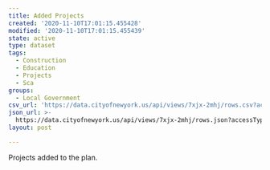 ```yaml
---
title: Added Projects
created: '2020-11-10T17:01:15.455428'
modified: '2020-11-10T17:01:15.455439'
state: active
type: dataset
tags:
  - Construction
  - Education
  - Projects
  - Sca
groups:
  - Local Government
csv_url: 'https://data.cityofnewyork.us/api/views/7xjx-2mhj/rows.csv?accessType=DOWNLOAD'
json_url: >-
  https://data.cityofnewyork.us/api/views/7xjx-2mhj/rows.json?accessType=DOWNLOAD
layout: post

---
```

Projects added to the plan.
